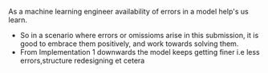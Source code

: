 As a machine learning engineer availability of errors in a model help's us learn.
- So in a scenario where errors or omissioms arise in this submission, it is good to embrace them positively, and work towards solving them.
- From Implementation 1 downwards the model keeps getting finer i.e less errors,structure redesigning et cetera
